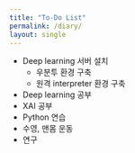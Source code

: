 ```yaml
---
title: "To-Do List"
permalink: /diary/
layout: single
---
```


- Deep learning 서버 설치
  - 우분투 환경 구축
  - 원격 interpreter 환경 구축
- Deep learning 공부
- XAI 공부
- Python 연습
- 수영, 맨몸 운동
- 연구

